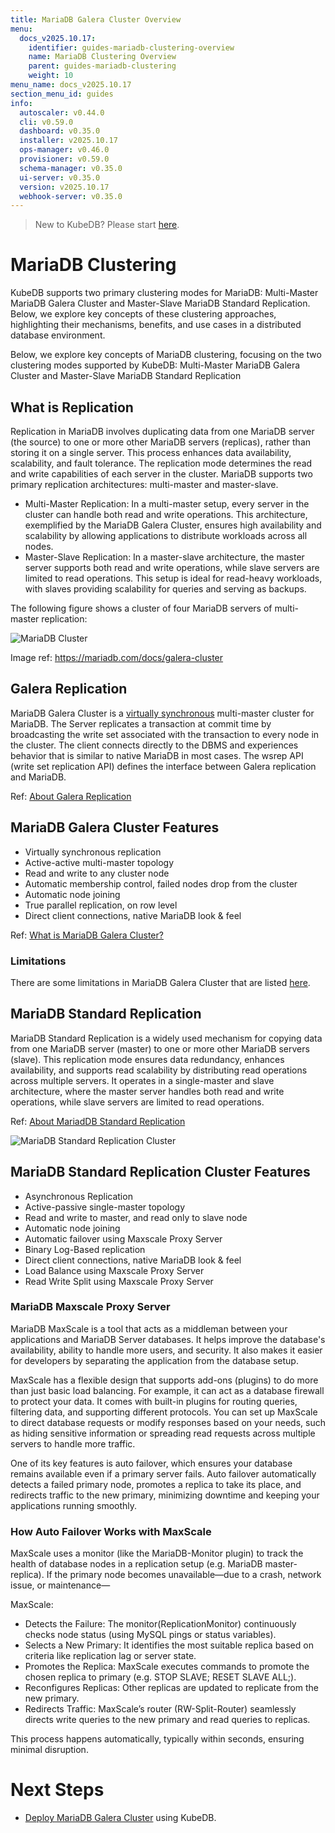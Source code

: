 ```yaml
---
title: MariaDB Galera Cluster Overview
menu:
  docs_v2025.10.17:
    identifier: guides-mariadb-clustering-overview
    name: MariaDB Clustering Overview
    parent: guides-mariadb-clustering
    weight: 10
menu_name: docs_v2025.10.17
section_menu_id: guides
info:
  autoscaler: v0.44.0
  cli: v0.59.0
  dashboard: v0.35.0
  installer: v2025.10.17
  ops-manager: v0.46.0
  provisioner: v0.59.0
  schema-manager: v0.35.0
  ui-server: v0.35.0
  version: v2025.10.17
  webhook-server: v0.35.0
---
```


> New to KubeDB? Please start [here](/docs/v2025.10.17/README).

# MariaDB Clustering

KubeDB supports two primary clustering modes for MariaDB: Multi-Master MariaDB Galera Cluster and Master-Slave MariaDB Standard Replication. Below, we explore key concepts of these clustering approaches, highlighting their mechanisms, benefits, and use cases in a distributed database environment.

Below, we explore key concepts of MariaDB clustering, focusing on the two clustering modes supported by KubeDB: Multi-Master MariaDB Galera Cluster and Master-Slave MariaDB Standard Replication

## What is Replication

Replication in MariaDB involves duplicating data from one MariaDB server (the source) to one or more other MariaDB servers (replicas), rather than storing it on a single server. This process enhances data availability, scalability, and fault tolerance. The replication mode determines the read and write capabilities of each server in the cluster. MariaDB supports two primary replication architectures: multi-master and master-slave.

- Multi-Master Replication: In a multi-master setup, every server in the cluster can handle both read and write operations. This architecture, exemplified by the MariaDB Galera Cluster, ensures high availability and scalability by allowing applications to distribute workloads across all nodes.
- Master-Slave Replication: In a master-slave architecture, the master server supports both read and write operations, while slave servers are limited to read operations. This setup is ideal for read-heavy workloads, with slaves providing scalability for queries and serving as backups.

The following figure shows a cluster of four MariaDB servers of multi-master replication:

![MariaDB Cluster](/docs/v2025.10.17/guides/mariadb/clustering/overview/images/galera_small.png)

Image ref: <https://mariadb.com/docs/galera-cluster>

## Galera Replication

MariaDB Galera Cluster is a [virtually synchronous](https://mariadb.com/kb/en/about-galera-replication/#synchronous-vs-asynchronous-replication) multi-master cluster for MariaDB. The Server replicates a transaction at commit time by broadcasting the write set associated with the transaction to every node in the cluster. The client connects directly to the DBMS and experiences behavior that is similar to native MariaDB in most cases. The wsrep API (write set replication API) defines the interface between Galera replication and MariaDB.

Ref: [About Galera Replication](https://mariadb.com/kb/en/about-galera-replication/)

## MariaDB Galera Cluster Features

- Virtually synchronous replication
- Active-active multi-master topology
- Read and write to any cluster node
- Automatic membership control, failed nodes drop from the cluster
- Automatic node joining
- True parallel replication, on row level
- Direct client connections, native MariaDB look & feel

Ref: [What is MariaDB Galera Cluster?](https://mariadb.com/kb/en/what-is-mariadb-galera-cluster/#features)

### Limitations

There are some limitations in MariaDB Galera Cluster that are listed [here](https://mariadb.com/kb/en/mariadb-galera-cluster-known-limitations/).

## MariaDB Standard Replication

MariaDB Standard Replication is a widely used mechanism for copying data from one MariaDB server (master) to one or more other MariaDB servers (slave). This replication mode ensures data redundancy, enhances availability, and supports read scalability by distributing read operations across multiple servers. It operates in a single-master and slave architecture, where the master server handles both read and write operations, while slave servers are limited to read operations.

Ref: [About MariadDB Standard Replication](https://mariadb.com/kb/en/replication-overview/#standard-replication)

![MariaDB Standard Replication Cluster](/docs/v2025.10.17/guides/mariadb/clustering/overview/images/mariadb-standard-replication.png)


## MariaDB Standard Replication Cluster Features

- Asynchronous Replication
- Active-passive single-master topology
- Read and write to master, and read only to slave node
- Automatic node joining
- Automatic failover using Maxscale Proxy Server
- Binary Log-Based replication
- Direct client connections, native MariaDB look & feel
- Load Balance using Maxscale Proxy Server
- Read Write Split using Maxscale Proxy Server

### MariaDB Maxscale Proxy Server
MariaDB MaxScale is a tool that acts as a middleman between your applications and MariaDB Server databases. It helps improve the database's availability, ability to handle more users, and security. It also makes it easier for developers by separating the application from the database setup.

MaxScale has a flexible design that supports add-ons (plugins) to do more than just basic load balancing. For example, it can act as a database firewall to protect your data. It comes with built-in plugins for routing queries, filtering data, and supporting different protocols. You can set up MaxScale to direct database requests or modify responses based on your needs, such as hiding sensitive information or spreading read requests across multiple servers to handle more traffic.

One of its key features is auto failover, which ensures your database remains available even if a primary server fails. Auto failover automatically detects a failed primary node, promotes a replica to take its place, and redirects traffic to the new primary, minimizing downtime and keeping your applications running smoothly.


### How Auto Failover Works with MaxScale
MaxScale uses a monitor (like the MariaDB-Monitor plugin) to track the health of database nodes in a replication setup (e.g. MariaDB master-replica). If the primary node becomes unavailable—due to a crash, network issue, or maintenance—

MaxScale:
- Detects the Failure: The monitor(ReplicationMonitor) continuously checks node status (using MySQL pings or status variables).
- Selects a New Primary: It identifies the most suitable replica based on criteria like replication lag or server state.
- Promotes the Replica: MaxScale executes commands to promote the chosen replica to primary (e.g. STOP SLAVE; RESET SLAVE ALL;).
- Reconfigures Replicas: Other replicas are updated to replicate from the new primary.
- Redirects Traffic: MaxScale’s router (RW-Split-Router) seamlessly directs write queries to the new primary and read queries to replicas.

This process happens automatically, typically within seconds, ensuring minimal disruption.

# Next Steps 
- [Deploy MariaDB Galera Cluster](/docs/v2025.10.17/guides/mariadb/clustering/galera-cluster) using KubeDB.
